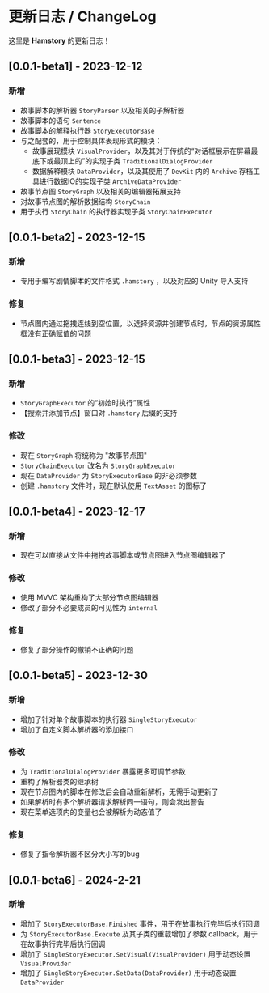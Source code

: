 # 更新日志 / ChangeLog

这里是 **Hamstory** 的更新日志！
  

## [0.0.1-beta1] - 2023-12-12
### 新增
* 故事脚本的解析器 `StoryParser` 以及相关的子解析器
* 故事脚本的语句 `Sentence`
* 故事脚本的解释执行器 `StoryExecutorBase`
* 与之配套的，用于控制具体表现形式的模块：
  * 故事展现模块 `VisualProvider`，以及其对于传统的“对话框展示在屏幕最底下或最顶上的”的实现子类 `TraditionalDialogProvider`
  * 数据解释模块 `DataProvider`，以及其使用了 `DevKit` 内的 `Archive` 存档工具进行数据IO的实现子类 `ArchiveDataProvider`
* 故事节点图 `StoryGraph` 以及相关的编辑器拓展支持
* 对故事节点图的解析数据结构 `StoryChain`
* 用于执行 `StoryChain` 的执行器实现子类 `StoryChainExecutor`
  

## [0.0.1-beta2] - 2023-12-15
### 新增
* 专用于编写剧情脚本的文件格式 `.hamstory` ，以及对应的 Unity 导入支持
  

### 修复
* 节点图内通过拖拽连线到空位置，以选择资源并创建节点时，节点的资源属性框没有正确赋值的问题
  

## [0.0.1-beta3] - 2023-12-15
### 新增
* `StoryGraphExecutor` 的“初始时执行”属性
* 【搜索并添加节点】窗口对 `.hamstory` 后缀的支持
  

### 修改
* 现在 `StoryGraph` 将统称为 "故事节点图"
* `StoryChainExecutor` 改名为 `StoryGraphExecutor`
* 现在 `DataProvider` 为 `StoryExecutorBase` 的非必须参数
* 创建 `.hamstory` 文件时，现在默认使用 `TextAsset` 的图标了
  

## [0.0.1-beta4] - 2023-12-17
### 新增
* 现在可以直接从文件中拖拽故事脚本或节点图进入节点图编辑器了
  

### 修改
* 使用 MVVC 架构重构了大部分节点图编辑器
* 修改了部分不必要成员的可见性为 `internal`
  

### 修复
* 修复了部分操作的撤销不正确的问题
  

## [0.0.1-beta5] - 2023-12-30
### 新增
* 增加了针对单个故事脚本的执行器 `SingleStoryExecutor`
* 增加了自定义脚本解析器的添加接口
  
### 修改
* 为 `TraditionalDialogProvider` 暴露更多可调节参数
* 重构了解析器类的继承树
* 现在节点图内的脚本在修改后会自动重新解析，无需手动更新了
* 如果解析时有多个解析器请求解析同一语句，则会发出警告
* 现在菜单选项内的变量也会被解析为动态值了
  
  
### 修复
* 修复了指令解析器不区分大小写的bug

  
## [0.0.1-beta6] - 2024-2-21
### 新增
* 增加了 `StoryExecutorBase.Finished` 事件，用于在故事执行完毕后执行回调
* 为 `StoryExecutorBase.Execute` 及其子类的重载增加了参数 callback，用于在故事执行完毕后执行回调
* 增加了 `SingleStoryExecutor.SetVisual(VisualProvider)` 用于动态设置 `VisualProvider`
* 增加了 `SingleStoryExecutor.SetData(DataProvider)` 用于动态设置 `DataProvider`
